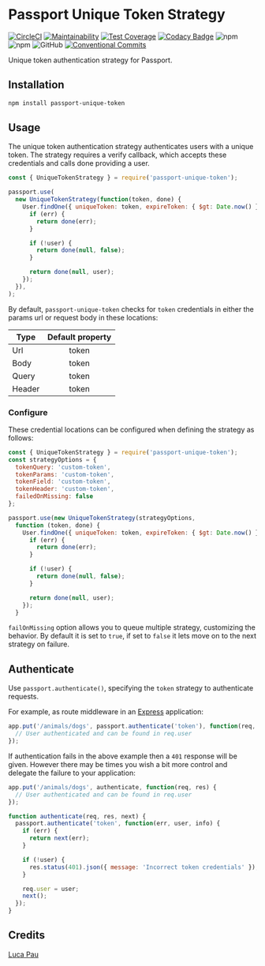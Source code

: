 # Passport Unique Token Strategy

[![CircleCI](https://circleci.com/gh/Lughino/passport-unique-token.svg?style=svg)](https://circleci.com/gh/Lughino/passport-unique-token)
[![Maintainability](https://api.codeclimate.com/v1/badges/6cbbdc635903006b578e/maintainability)](https://codeclimate.com/github/Lughino/passport-unique-token/maintainability)
[![Test Coverage](https://api.codeclimate.com/v1/badges/6cbbdc635903006b578e/test_coverage)](https://codeclimate.com/github/Lughino/passport-unique-token/test_coverage)
[![Codacy Badge](https://api.codacy.com/project/badge/Grade/a2ec6c1319b6497494303ee024e45cb5)](https://www.codacy.com/app/Lughino/passport-unique-token?utm_source=github.com&utm_medium=referral&utm_content=Lughino/passport-unique-token&utm_campaign=Badge_Grade)
![npm](https://img.shields.io/npm/dm/passport-unique-token)
![npm](https://img.shields.io/npm/v/passport-unique-token)
![GitHub](https://img.shields.io/github/license/Lughino/passport-unique-token)
[![Conventional Commits](https://img.shields.io/badge/Conventional%20Commits-1.0.0-yellow.svg)](https://conventionalcommits.org)

Unique token authentication strategy for Passport.

## Installation

```sh
npm install passport-unique-token
```

## Usage

The unique token authentication strategy authenticates users with a unique token. The strategy requires a verify callback, which accepts these credentials and calls done providing a user.

```javascript
const { UniqueTokenStrategy } = require('passport-unique-token');

passport.use(
  new UniqueTokenStrategy(function(token, done) {
    User.findOne({ uniqueToken: token, expireToken: { $gt: Date.now() } }, function(err, user) {
      if (err) {
        return done(err);
      }

      if (!user) {
        return done(null, false);
      }

      return done(null, user);
    });
  }),
);
```

By default, `passport-unique-token` checks for `token` credentials in either the params url or request body in these locations:

| Type   | Default property |
| ------ | :--------------: |
| Url    |      token       |
| Body   |      token       |
| Query  |      token       |
| Header |      token       |

### Configure

These credential locations can be configured when defining the strategy as follows:

```javascript
const { UniqueTokenStrategy } = require('passport-unique-token');
const strategyOptions = {
  tokenQuery: 'custom-token',
  tokenParams: 'custom-token',
  tokenField: 'custom-token',
  tokenHeader: 'custom-token',
  failedOnMissing: false
};

passport.use(new UniqueTokenStrategy(strategyOptions,
  function (token, done) {
    User.findOne({ uniqueToken: token, expireToken: { $gt: Date.now() } }, function (err, user) {
      if (err) {
        return done(err);
      }

      if (!user) {
        return done(null, false);
      }

      return done(null, user);
    });
  }
```

`failOnMissing` option allows you to queue multiple strategy, customizing the behavior.
By default it is set to `true`, if set to `false` it lets move on to the next strategy on failure.

## Authenticate

Use `passport.authenticate()`, specifying the `token` strategy to authenticate requests.

For example, as route middleware in an [Express](http://expressjs.com/) application:

```javascript
app.put('/animals/dogs', passport.authenticate('token'), function(req, res) {
  // User authenticated and can be found in req.user
});
```

If authentication fails in the above example then a `401` response will be given. However there may be times you wish a bit more control and delegate the failure to your application:

```javascript
app.put('/animals/dogs', authenticate, function(req, res) {
  // User authenticated and can be found in req.user
});

function authenticate(req, res, next) {
  passport.authenticate('token', function(err, user, info) {
    if (err) {
      return next(err);
    }

    if (!user) {
      res.status(401).json({ message: 'Incorrect token credentials' });
    }

    req.user = user;
    next();
  });
}
```

## Credits

[Luca Pau](http://github.com/Lughino)
